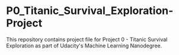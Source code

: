 # P0_Titanic_Survival_Exploration-Project
This repository contains project file for Project 0 - Titanic Survival Exploration as part of Udacity's Machine Learning Nanodegree.
